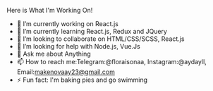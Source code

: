 Here is What I'm Working On!

- 🔭 I’m currently working on React.js
- 🌱 I’m currently learning React.js, Redux and JQuery
- 👯 I’m looking to collaborate on HTML/CSS/SCSS, React.js
- 🤔 I’m looking for help with Node.js, Vue.Js
- 💬 Ask me about Anything
- 📫 How to reach me:Telegram:@floraisonaa, Instagram:@aydayll, Email:makenovaay23@gmail.com
- ⚡ Fun fact: I'm baking pies and go swimming

